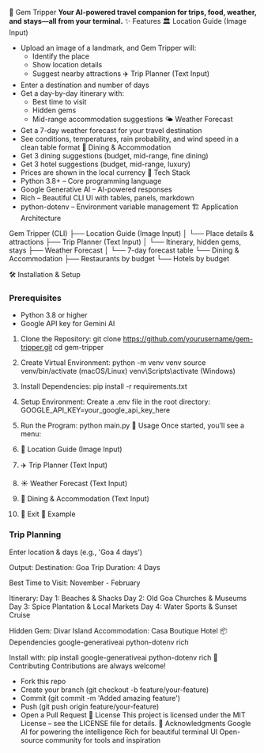 💎 Gem Tripper
**Your AI-powered travel companion for trips, food, weather, and stays—all from your terminal.**
✨ Features
🏛️ Location Guide (Image Input)
- Upload an image of a landmark, and Gem Tripper will:
  - Identify the place
  - Show location details
  - Suggest nearby attractions
✈️ Trip Planner (Text Input)
- Enter a destination and number of days
- Get a day-by-day itinerary with:
  - Best time to visit
  - Hidden gems
  - Mid-range accommodation suggestions
🌤️ Weather Forecast
- Get a 7-day weather forecast for your travel destination
- See conditions, temperatures, rain probability, and wind speed in a clean table format
🍴 Dining & Accommodation
- Get 3 dining suggestions (budget, mid-range, fine dining)
- Get 3 hotel suggestions (budget, mid-range, luxury)
- Prices are shown in the local currency
🚀 Tech Stack
- Python 3.8+ – Core programming language
- Google Generative AI – AI-powered responses
- Rich – Beautiful CLI UI with tables, panels, markdown
- python-dotenv – Environment variable management
🏗️ Application Architecture

Gem Tripper (CLI)
├── Location Guide (Image Input)
│   └── Place details & attractions
├── Trip Planner (Text Input)
│   └── Itinerary, hidden gems, stays
├── Weather Forecast
│   └── 7-day forecast table
└── Dining & Accommodation
    ├── Restaurants by budget
    └── Hotels by budget

🛠️ Installation & Setup
### Prerequisites
- Python 3.8 or higher
- Google API key for Gemini AI
1. Clone the Repository:
   git clone https://github.com/yourusername/gem-tripper.git
   cd gem-tripper
2. Create Virtual Environment:
   python -m venv venv
   source venv/bin/activate (macOS/Linux)
   venv\Scripts\activate (Windows)
3. Install Dependencies:
   pip install -r requirements.txt
4. Setup Environment:
   Create a .env file in the root directory:
   GOOGLE_API_KEY=your_google_api_key_here
5. Run the Program:
   python main.py
📱 Usage
Once started, you’ll see a menu:

1. 📸 Location Guide (Image Input)
2. ✈️ Trip Planner (Text Input)
3. ☀️ Weather Forecast (Text Input)
4. 🍴 Dining & Accommodation (Text Input)
0. 🚪 Exit
📖 Example
### Trip Planning

Enter location & days (e.g., 'Goa 4 days')

Output:
Destination: Goa
Trip Duration: 4 Days

Best Time to Visit: November - February

Itinerary:
Day 1: Beaches & Shacks
Day 2: Old Goa Churches & Museums
Day 3: Spice Plantation & Local Markets
Day 4: Water Sports & Sunset Cruise

Hidden Gem: Divar Island
Accommodation: Casa Boutique Hotel
📦 Dependencies
google-generativeai
python-dotenv
rich

Install with:
pip install google-generativeai python-dotenv rich
🤝 Contributing
Contributions are always welcome!

- Fork this repo
- Create your branch (git checkout -b feature/your-feature)
- Commit (git commit -m 'Added amazing feature')
- Push (git push origin feature/your-feature)
- Open a Pull Request
📄 License
This project is licensed under the MIT License – see the LICENSE file for details.
🙏 Acknowledgments
Google AI for powering the intelligence
Rich for beautiful terminal UI
Open-source community for tools and inspiration
